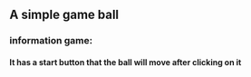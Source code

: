 ## A simple game ball

### information game:
#### It has a start button that the ball will move after clicking on it